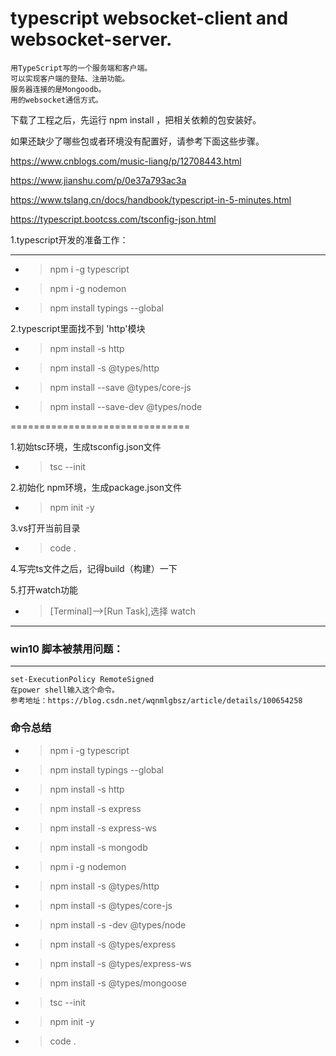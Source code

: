 # typescript websocket-client and websocket-server.
	用TypeScript写的一个服务端和客户端。
	可以实现客户端的登陆、注册功能。
	服务器连接的是Mongoodb。
	用的websocket通信方式。
	
下载了工程之后，先运行 npm install ，把相关依赖的包安装好。



如果还缺少了哪些包或者环境没有配置好，请参考下面这些步骤。

https://www.cnblogs.com/music-liang/p/12708443.html

https://www.jianshu.com/p/0e37a793ac3a

https://www.tslang.cn/docs/handbook/typescript-in-5-minutes.html

https://typescript.bootcss.com/tsconfig-json.html


 



1.typescript开发的准备工作：

---------------------------------------

- > npm i -g typescript
- > npm i -g nodemon
- > npm install typings --global


2.typescript里面找不到 'http'模块

- > npm install -s http   
- > npm install -s @types/http
- > npm install --save @types/core-js
- > npm install --save-dev @types/node



===============================

1.初始tsc环境，生成tsconfig.json文件

- >   tsc  --init 

2.初始化 npm环境，生成package.json文件

- >   npm init -y

3.vs打开当前目录

- >   code . 

4.写完ts文件之后，记得build（构建）一下

5.打开watch功能

- > [Terminal]-->[Run Task],选择 watch 
  


------------------------------------------------

### win10 脚本被禁用问题：
------------------------------------------------

    set-ExecutionPolicy RemoteSigned  
    在power shell输入这个命令。
    参考地址：https://blog.csdn.net/wqnmlgbsz/article/details/100654258





### 命令总结

- > npm i -g typescript
- > npm install typings --global

- > npm install -s http   
- > npm install -s express 
- > npm install -s express-ws 
- > npm install -s mongodb
- > npm i -g nodemon

- > npm install -s @types/http
- > npm install -s @types/core-js
- > npm install -s -dev @types/node
- > npm install -s @types/express 
- > npm install -s @types/express-ws  
- > npm install -s @types/mongoose
- > tsc  --init 
- > npm init -y
- > code . 
 
